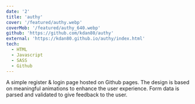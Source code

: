 ```yaml
---
date: '2'
title: 'authy'
cover: '/featured/authy.webp'
coverMob: '/featured/authy_640.webp'
github: 'https://github.com/kdan80/authy'
external: 'https://kdan80.github.io/authy/index.html'
tech:
  - HTML
  - Javascript
  - SASS
  - Github
---
```


A simple register & login page hosted on Github pages. The design is based on meaningful animations to enhance the user experience. Form data is parsed and validated to give feedback to the user.

